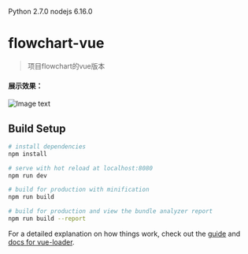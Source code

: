 Python 2.7.0 
nodejs 6.16.0

# flowchart-vue

> 项目flowchart的vue版本

#### 展示效果：
![Image text](https://github.com/zhangyuanliang/flowchart-vue/blob/master/printscreen/img.png)

## Build Setup

``` bash
# install dependencies
npm install

# serve with hot reload at localhost:8080
npm run dev

# build for production with minification
npm run build

# build for production and view the bundle analyzer report
npm run build --report
```

For a detailed explanation on how things work, check out the [guide](http://vuejs-templates.github.io/webpack/) and [docs for vue-loader](http://vuejs.github.io/vue-loader).
